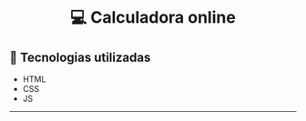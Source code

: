 # <p align="center">:computer: Calculadora online </p>



## :book: Tecnologias utilizadas 

 - HTML
 - CSS
 - JS
 
<hr>

